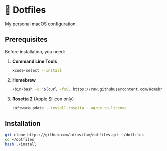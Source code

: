 # 🔧 Dotfiles

My personal macOS configuration.

## Prerequisites

Before installation, you need:

1. **Command Line Tools**
   ```bash
   xcode-select --install
   ```

2. **Homebrew**
   ```bash
   /bin/bash -c "$(curl -fsSL https://raw.githubusercontent.com/Homebrew/install/HEAD/install.sh)"
   ```

3. **Rosetta 2** (Apple Silicon only)
   ```bash
   softwareupdate --install-rosetta --agree-to-license
   ```

## Installation

```bash
git clone https://github.com/idkosilov/dotfiles.git ~/dotfiles
cd ~/dotfiles
bash ./install
```
